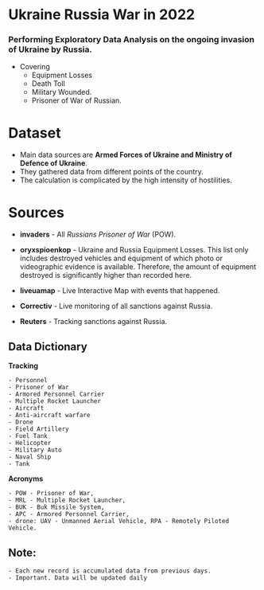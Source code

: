 # Ukraine Russia War in 2022

### Performing Exploratory Data Analysis on the ongoing invasion of Ukraine by Russia. 
  - Covering 
      - Equipment Losses
      - Death Toll
      - Military Wounded.
      - Prisoner of War of Russian.
      
      
# Dataset

- Main data sources are **Armed Forces of Ukraine and Ministry of Defence of Ukraine**. 
- They gathered data from different points of the country. 
- The calculation is complicated by the high intensity of hostilities.

# Sources
  
- **invaders** - All *Russians Prisoner of War* (POW).

- **oryxspioenkop** - Ukraine and Russia Equipment Losses. 
                      This list only includes destroyed vehicles and equipment of which photo or videographic evidence is available. Therefore, the                               amount of equipment destroyed is significantly higher than recorded here.
                     
- **liveuamap** - Live Interactive Map with events that happened.

- **Correctiv** - Live monitoring of all sanctions against Russia.

- **Reuters** - Tracking sanctions against Russia.
      
  
## Data Dictionary 

   **Tracking**
   
    - Personnel
    - Prisoner of War
    - Armored Personnel Carrier
    - Multiple Rocket Launcher
    - Aircraft
    - Anti-aircraft warfare
    - Drone
    - Field Artillery
    - Fuel Tank
    - Helicopter
    - Military Auto
    - Naval Ship
    - Tank

   **Acronyms**
   
    - POW - Prisoner of War,
    - MRL - Multiple Rocket Launcher,
    - BUK - Buk Missile System,
    - APC - Armored Personnel Carrier,
    - drone: UAV - Unmanned Aerial Vehicle, RPA - Remotely Piloted Vehicle.  
    
 ## Note: 
 
    - Each new record is accumulated data from previous days.
    - Important. Data will be updated daily

   
